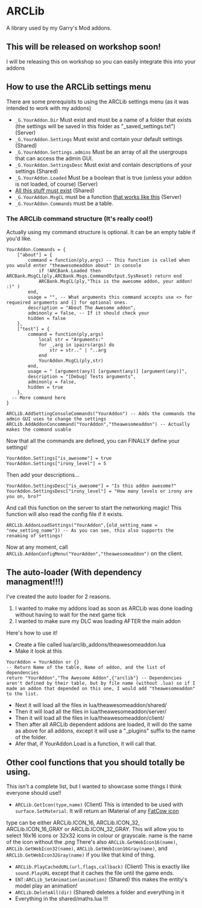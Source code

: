 # ARCLib
A library used by my Garry's Mod addons.
## This will be released on workshop soon!
I will be releasing this on workshop so you can easily integrate this into your addons
## How to use the ARCLib settings menu
There are some prerequisits to using the ARCLib settings menu (as it was intended to work with my addons)
* ```_G.YourAddon.Dir``` Must exist and must be a name of a folder that exists (the settings will be saved in this folder as "_saved_settings.txt") (Server)
* ```_G.YourAddon.Settings``` Must exist and contain your default settings (Shared)
* ```_G.YourAddon.Settings.admins``` Must be an array of all the usergroups that can access the admin GUI.
* ```_G.YourAddon.SettingsDesc``` Must exist and contain descriptions of your settings (Shared)
* ```_G.YourAddon.Loaded``` Must be a boolean that is true (unless your addon is not loaded, of course) (Server)
* [All this stuff must exist](https://gist.github.com/ARitz-Cracker/19a3ff9db727e80c0e8343c4495b7916) (Shared)
* ```_G.YourAddon.MsgCL``` must be a function [that works like this](https://gist.github.com/ARitz-Cracker/a71cb16b00751aec9873448b127447dd) (Server)
* ```_G.YourAddon.Commands``` must be a table.

### The ARCLib command structure (It's really cool!)
Actually using my command structure is optional. It can be an empty table if you'd like.
```
YourAddon.Commands = {
	["about"] = {
		command = function(ply,args) -- This function is called when you would enter "theawesomeaddon about" in console
			if !ARCBank.Loaded then ARCBank.MsgCL(ply,ARCBank.Msgs.CommandOutput.SysReset) return end
			ARCBank.MsgCL(ply,"This is the awesome addon, your addon! :)" )
		end, 
		usage = "", -- What arguments this command accepts use <> for requeired arguments and [] for optional ones.
		description = "About The Awesome addon",
		adminonly = false, -- If it should check your 
		hidden = false
	},
	["test"] = {
		command = function(ply,args) 
			local str = "Arguments:"
			for _,arg in ipairs(args) do
				str = str.." | "..arg
			end
			YourAddon.MsgCL(ply,str)
		end, 
		usage = " [argument(any)] [argument(any)] [argument(any)]",
		description = "[Debug] Tests arguments",
		adminonly = false,
		hidden = true
	},
  -- More command here
}

ARCLib.AddSettingConsoleCommands("YourAddon") -- Adds the commands the admin GUI uses to change the settings
ARCLib.AddAddonConcommand("YourAddon","theawesomeaddon") -- Actually makes the command usable
```
Now that all the commands are defined, you can FINALLY define your settings!
```
YourAddon.Settings["is_awesome"] = true
YourAddon.Settings["irony_level"] = 5
```
Then add your descriptions...
```
YourAddon.SettingsDesc["is_awesome"] = "Is this addon awesome?"
YourAddon.SettingsDesc["irony_level"] = "How many levels or irony are you on, bro?"
```
And call this function on the server to start the networking magic! This function will also read the config file if it exists.
```
ARCLib.AddonLoadSettings("YourAddon",{old_setting_name = "new_setting_name"}) -- As you can see, this also supports the renaming of settings!
```
Now at any moment, call ```ARCLib.AddonConfigMenu("YourAddon","theawesomeaddon")``` on the client.

## The auto-loader (With dependency managment!!!)
I've created the auto loader for 2 reasons.

1. I wanted to make my addons load as soon as ARCLib was done loading without having to wait for the next game tick
2. I wanted to make sure my DLC was loading AFTER the main addon

Here's how to use it!
* Create a file called lua/arclib_addons/theawesomeaddon.lua
* Make it look at this
```
YourAddon = YourAddon or {}
-- Return Name of the table, Name of addon, and the list of dependencies
return "YourAddon","The Awesome Addon",{"arclib"} -- Dependencies aren't defined by their table, but by file name (without .lua) so if I made an addon that depended on this one, I would add "theawesomeaddon" to the list.
```
* Next it will load all the files in lua/theawesomeaddon/shared/
* Then it will load all the files in lua/theawesomeaddon/server/
* Then it will load all the files in lua/theawesomeaddon/client/
* Then after all ARCLib dependent addons are loaded, it will do the same as above for all addons, except it will use a "_plugins" suffix to the name of the folder.
* Afer that, if YourAddon.Load is a function, it will call that.

## Other cool functions that you should totally be using.
This isn't a complete list, but I wanted to showcase some things I think everyone should use!!
* ```ARCLib.GetIcon(type,name)``` (Client) This is intended to be used with ```surface.SetMaterial```. It will return an IMaterial of any [FatCow icon](http://www.fatcow.com/free-icons) 

type can be either ARCLib.ICON_16, ARCLib.ICON_32, ARCLib.ICON_16_GRAY or ARCLib.ICON_32_GRAY. This will allow you to select 16x16 icons or 32x32 icons in colour or grayscale. name is the name of the icon without the .png There's also ```ARCLib.GetWebIcon16(name)```, ```ARCLib.GetWebIcon32(name)```, ```ARCLib.GetWebIcon16Gray(name)```, and ```ARCLib.GetWebIcon32Gray(name)``` if you like that kind of thing.
* ```ARCLib.PlayCachedURL(url,flags,callback)``` (Client) This is exactly like ```sound.PlayURL``` except that it caches the file until the game ends.
* ```ENT:ARCLib_SetAnimation(animation)``` (Shared) this makes the entity's model play an animation!
* ```ARCLib.DeleteAll(dir)``` (Shared) deletes a folder and everything in it
* Everything in the shared/maths.lua !!!
